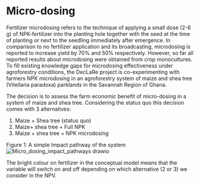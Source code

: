 # Micro-dosing
Fertilizer microdosing refers to the technique of applying a small dose (2-6 g) of NPK-fertilizer into the planting hole together with the seed at the time of planting or next to the seedling immediately after emergence. In comparison to no fertilizer application and its broadcasting, microdosing is reported to increase yield by 70% and 50% respectively. However, so far all reported results about microdosing were obtained from crop monocultures. To fill existing knowledge gaps for microdosing effectiveness under agroforestry conditions, the DecLaRe project is co-experimenting with farmers NPK microdosing in an agroforestry system of maize and shea tree (Vitellaria paradoxa) parklands in the Savannah Region of Ghana.

The decision is to assess the farm economic benefit of micro-dosing in a system of maize and shea tree. 
Considering the status quo this decision comes with 3 alternatives: 
1. Maize + Shea tree (status quo)
2. Maize+ shea tree + Full NPK 
3. Maize + shea tree + NPK microdosing

Figure 1: A simple Impact pathway of the system
![Micro_dosing_impact_pathways drawio](https://github.com/user-attachments/assets/6c37794d-abc0-4d58-84b3-3a2ebb7920f6)


The bright colour on fertilizer in the conceptual model means that the variable will switch on and off depending on which alternative (2 or 3) we consider in the NPV. 


